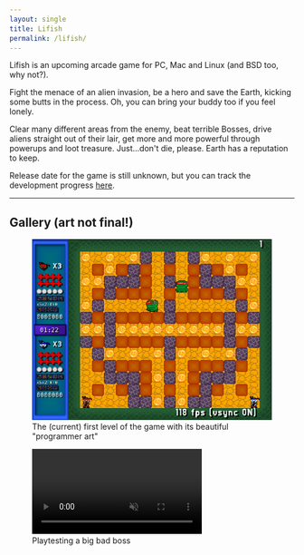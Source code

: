 ```yaml
---
layout: single
title: Lifish
permalink: /lifish/
---
```


Lifish is an upcoming arcade game for PC, Mac and Linux (and BSD too, why not?).

Fight the menace of an alien invasion, be a hero and save the Earth, kicking some butts in the process.
Oh, you can bring your buddy too if you feel lonely.

Clear many different areas from the enemy, beat terrible Bosses, drive aliens straight out of their lair,
get more and more powerful through powerups and loot treasure. Just...don't die, please. Earth has a reputation
to keep.

Release date for the game is still unknown, but you can track the development progress [here](/lifish-status).

<hr>

## Gallery (art not final!) ##
<figure>
  <a href='/assets/img/lifish_screen1.png'>
    <img src='/assets/img/lifish_screen1.png' alt='Lifish level1 programmer art'/>
  </a>
  <figcaption>The (current) first level of the game with its beautiful "programmer art"</figcaption>
</figure>

<figure>
  <a href='/assets/video/rex_atk.webm'>
    <video src='/assets/video/rex_atk.webm' alt='Playtesting rex boss' loop muted preload autoplay>
      Your browser does not support HTML5.
    </video>
  </a>
  <figcaption>Playtesting a big bad boss</figcaption>
</figure>

